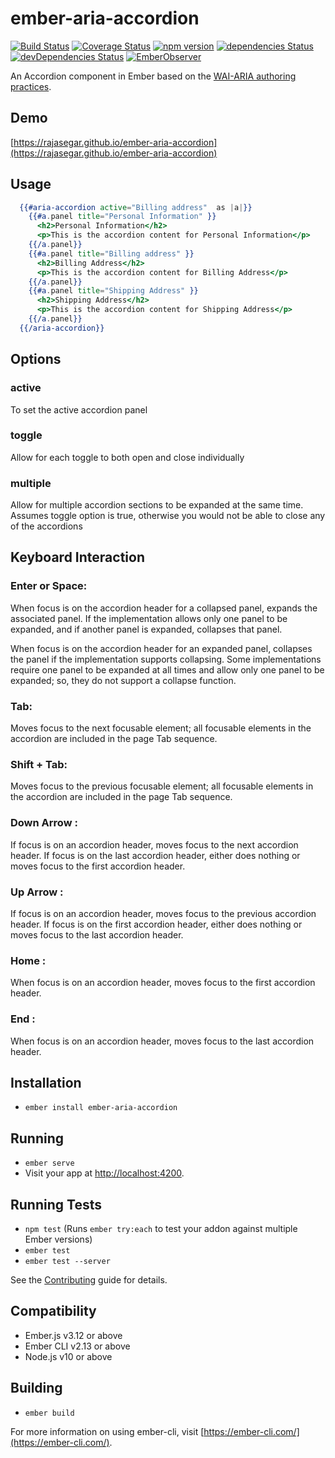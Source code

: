# ember-aria-accordion
[![Build Status](https://travis-ci.org/rajasegar/ember-aria-accordion.svg?branch=master)](https://travis-ci.org/rajasegar/ember-aria-accordion) 
[![Coverage Status](https://coveralls.io/repos/github/rajasegar/ember-aria-accordion/badge.svg?branch=master)](https://coveralls.io/github/rajasegar/ember-aria-accordion?branch=master)
[![npm version](http://img.shields.io/npm/v/ember-aria-accordion.svg?style=flat)](https://npmjs.org/package/ember-aria-accordion "View this project on npm")
[![dependencies Status](https://david-dm.org/rajasegar/ember-aria-accordion/status.svg)](https://david-dm.org/rajasegar/ember-aria-accordion)
[![devDependencies Status](https://david-dm.org/rajasegar/ember-aria-accordion/dev-status.svg)](https://david-dm.org/rajasegar/ember-aria-accordion?type=dev)
[![EmberObserver](http://emberobserver.com/badges/ember-aria-accordion.svg?branch=master)](http://emberobserver.com/addons/ember-aria-accordion)


An Accordion component in Ember based on the [WAI-ARIA authoring practices](https://www.w3.org/TR/wai-aria-practices/#accordion).

## Demo
[https://rajasegar.github.io/ember-aria-accordion](https://rajasegar.github.io/ember-aria-accordion)

## Usage

```hbs
  {{#aria-accordion active="Billing address"  as |a|}}
    {{#a.panel title="Personal Information" }}
      <h2>Personal Information</h2>
      <p>This is the accordion content for Personal Information</p>
    {{/a.panel}}
    {{#a.panel title="Billing address" }}
      <h2>Billing Address</h2>
      <p>This is the accordion content for Billing Address</p>
    {{/a.panel}}
    {{#a.panel title="Shipping Address" }}
      <h2>Shipping Address</h2>
      <p>This is the accordion content for Shipping Address</p>
    {{/a.panel}}
  {{/aria-accordion}}

```

## Options
### active
To set the active accordion panel



### toggle
Allow for each toggle to both open and close individually

### multiple
Allow for multiple accordion sections to be expanded at the same time. 
Assumes toggle option is true, otherwise you would not be able to close any of the accordions

## Keyboard Interaction

### Enter or Space:
When focus is on the accordion header for a collapsed panel, expands the associated panel. If the implementation allows only one panel to be expanded, and if another panel is expanded, collapses that panel.

When focus is on the accordion header for an expanded panel, collapses the panel if the implementation supports collapsing. Some implementations require one panel to be expanded at all times and allow only one panel to be expanded; so, they do not support a collapse function.

### Tab: 
Moves focus to the next focusable element; all focusable elements in the accordion are included in the page Tab sequence.

### Shift + Tab: 
Moves focus to the previous focusable element; all focusable elements in the accordion are included in the page Tab sequence.

### Down Arrow : 
If focus is on an accordion header, moves focus to the next accordion header. If focus is on the last accordion header, either does nothing or moves focus to the first accordion header.

### Up Arrow : 
If focus is on an accordion header, moves focus to the previous accordion header. If focus is on the first accordion header, either does nothing or moves focus to the last accordion header.

### Home : 
When focus is on an accordion header, moves focus to the first accordion header.

### End : 
When focus is on an accordion header, moves focus to the last accordion header.




## Installation

* `ember install ember-aria-accordion`

## Running

* `ember serve`
* Visit your app at [http://localhost:4200](http://localhost:4200).

## Running Tests

* `npm test` (Runs `ember try:each` to test your addon against multiple Ember versions)
* `ember test`
* `ember test --server`

See the [Contributing](CONTRIBUTING.md) guide for details.


Compatibility
------------------------------------------------------------------------------

* Ember.js v3.12 or above
* Ember CLI v2.13 or above
* Node.js v10 or above

## Building

* `ember build`

For more information on using ember-cli, visit [https://ember-cli.com/](https://ember-cli.com/).
